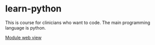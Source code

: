 # learn-python

This is course for clinicians who want to code. The main programming language is python.

[Module web view](https://letsdodigital.github.io/learn-python/)
